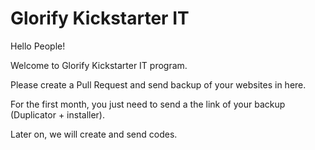 # Glorify Kickstarter IT

Hello People!

Welcome to Glorify Kickstarter IT program.

Please create a Pull Request and send backup of your websites in here.

For the first month, you just need to send a the link of your backup (Duplicator + installer).

Later on, we will create and send codes.
